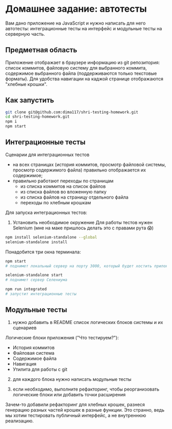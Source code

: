 # Домашнее задание: автотесты

Вам дано приложение на JavaScript и нужно написать для него автотесты: интеграционные тесты на интерфейс и модульные тесты на серверную часть.

## Предметная область

Приложение отображает в браузере информацию из git репозитория: список коммитов, файловую систему для выбранного коммита, содержимое выбранного файла (поддерживаются только текстовые форматы). Для удобства навигации на каджой странице отображаются "хлебные крошки".

## Как запустить

```sh
git clone git@github.com:dima117/shri-testing-homework.git
cd shri-testing-homework.git
npm i
npm start
```

## Интеграционные тесты

Сценарии для интеграционных тестов

- на всех страницах (история коммитов, просмотр файловой системы, просмотр содержимого файла) правильно отображается их содержимое;
- правильно работают переходы по страницам
  - из списка коммитов на список файлов
  - из списка файлов во вложенную папку
  - из списка файлов на страницу отдельного файла
  - переходы по хлебным крошкам

Для запуска интеграционных тестов:

1. Установить необходимое окружение
Для работы тестов нужен Selenium (мне на маке пришлось делать это с правами рута 😱)

```sh
npm install selenium-standalone --global
selenium-standalone install
```
Понадобится три окна терминала:

```sh
npm start
# поднимет локальный сервер на порту 3000, который будет хостить приложение
```

```sh
selenium-standalone start
# поднимет сервер Селениума
```

```sh
npm run integrated
# запустит интеграционные тесты
```

## Модульные тесты

1. нужно добавить в README список логических блоков системы и их сценариев

Логические блоки приложения ("Что тестируем?"):
  - История коммитов
  - Файловая система
  - Содержимое файла
  - Навигация
  - Утилита для работы с git

2. для каждого блока нужно написать модульные тесты

3. если необходимо, выполните рефакторинг, чтобы реорганизовать логические блоки или добавить точки расширения

Зачем-то добавили рефакторинг для хлебных крошек, разнеся генерацию разных частей крошек в разные функции. Это странно, ведь мы хотим тестировать публичный интерфейс, а не внутреннюю реализацию.

